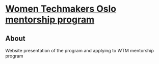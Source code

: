 # [Women Techmakers Oslo mentorship program](http://snezanajovic.com/mentorship/)


## About

Website presentation of the program and applying to WTM mentorship program 

